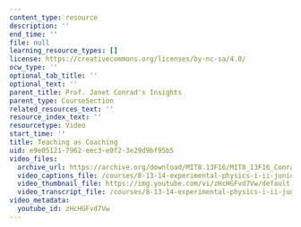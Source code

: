 ```yaml
---
content_type: resource
description: ''
end_time: ''
file: null
learning_resource_types: []
license: https://creativecommons.org/licenses/by-nc-sa/4.0/
ocw_type: ''
optional_tab_title: ''
optional_text: ''
parent_title: Prof. Janet Conrad's Insights
parent_type: CourseSection
related_resources_text: ''
resource_index_text: ''
resourcetype: Video
start_time: ''
title: Teaching as Coaching
uid: e9e05121-7962-eec3-e0f2-3e29d9bf95b5
video_files:
  archive_url: https://archive.org/download/MIT8.13F16/MIT8_13F16_Conrad_Teaching_as_Coaching_300k.mp4
  video_captions_file: /courses/8-13-14-experimental-physics-i-ii-junior-lab-fall-2016-spring-2017/9a48e55872a658bc835b778c4e778ec0_zHcHGFvd7Vw.vtt
  video_thumbnail_file: https://img.youtube.com/vi/zHcHGFvd7Vw/default.jpg
  video_transcript_file: /courses/8-13-14-experimental-physics-i-ii-junior-lab-fall-2016-spring-2017/73b9e6ed942a1ba177706f5af5f12cf9_zHcHGFvd7Vw.pdf
video_metadata:
  youtube_id: zHcHGFvd7Vw
---
```

